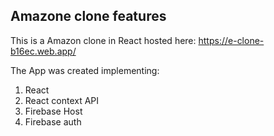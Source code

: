 ## Amazone clone features
This is a Amazon clone in React hosted here: https://e-clone-b16ec.web.app/

The App was created implementing:
1. React
2. React context API
4. Firebase Host
5. Firebase auth

